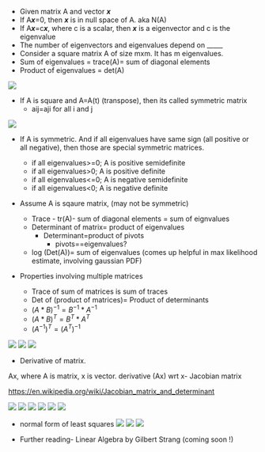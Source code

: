 * Given matrix A and vector <b><i>x</i></b>
* If A<b><i>x</i></b>=0, then <b><i>x</i></b> is in null space of A. aka N(A)
* If A<b><i>x</i></b>=c<b><i>x</i></b>, where c is  a scalar, then <b><i>x</i></b> is a eigenvector and c is the eigenvalue
* The number of eigenvectors and eigenvalues depend on _____
* Consider a square matrix A of size mxm. It has m eigenvalues.
* Sum of eigenvalues = trace(A)= sum of diagonal elements
* Product of eigenvalues = det(A)

![](pics/one.png)
* If A is square and A=A(t) (transpose), then its called symmetric matrix
  - aij=aji for all i and j

![](pics/two.png)


* If A is symmetric. And if all eigenvalues have same sign (all positive or all negative), then those are special symmetric matrices.
  * if all eigenvalues>=0; A is positive semidefinite
  * if all eigenvalues>0; A is positive definite
  * if all eigenvalues<=0; A is negative semidefinite
  * if all eigenvalues<0; A is negative definite


* Assume A is sqaure matrix, (may not be symmetric)
  * Trace - tr(A)- sum of diagonal elements = sum of eignvalues
  * Determinant of matrix= product of eigenvalues
    * Determinant=product of pivots
      * pivots==eigenvalues?
  * log (Det(A))= sum of eigenvalues (comes up helpful in max likelihood estimate, involving gaussian PDF)

* Properties involving multiple matrices
  * Trace of sum of matrices is sum of traces
  * Det of (product of matrices)= Product of determinants
  * $(A*B)^{-1}=B^{-1} * A^{-1}$
  * $(A*B)^{T}=B^{T} * A^{T}$
  * $(A^{-1})^{T}=(A^{T})^{-1}$


![](pics/yourscanfromsnelllibrary1/image0000.jpg)
![](pics/yourscanfromsnelllibrary1/image0001.jpg)
![](pics/yourscanfromsnelllibrary1/image0002.jpg)


* Derivative of matrix.

Ax, where A is matrix, x is vector. derivative (Ax) wrt x-  Jacobian matrix

https://en.wikipedia.org/wiki/Jacobian_matrix_and_determinant

![](pics/yourscanfromsnelllibrary1/image0003.jpg)
![](pics/yourscanfromsnelllibrary1/image0004.jpg)
![](pics/yourscanfromsnelllibrary1/image0005.jpg)
![](pics/yourscanfromsnelllibrary1/image0006.jpg)
![](pics/yourscanfromsnelllibrary1/image0007.jpg)
![](pics/yourscanfromsnelllibrary1/image0008.jpg)
- normal form of least squares
![](pics/yourscanfromsnelllibrary1/image0009.jpg)
![](pics/yourscanfromsnelllibrary1/image0010.jpg)
![](pics/yourscanfromsnelllibrary1/image0011.jpg)

* Further reading- Linear Algebra by Gilbert Strang (coming soon !)
